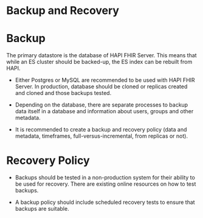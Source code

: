 # Backup and Recovery

# Backup

The primary datastore is the database of HAPI FHIR Server. This means that while an ES cluster should be backed-up, the ES index can be rebuilt from HAPI. 

* Either Postgres or MySQL are recommended to be used with HAPI FHIR Server. In production, database should be cloned or replicas created and cloned and those backups tested.

* Depending on the database, there are separate processes to backup data itself in a database and information about users, groups and other metadata. 

* It is recommended to create a backup and recovery policy (data and metadata, timeframes, full-versus-incremental, from replicas or not).

# Recovery Policy

* Backups should be tested in a non-production system for their ability to be used for recovery. There are existing online resources on how to test backups. 

* A backup policy should include scheduled recovery tests to ensure that backups are suitable.